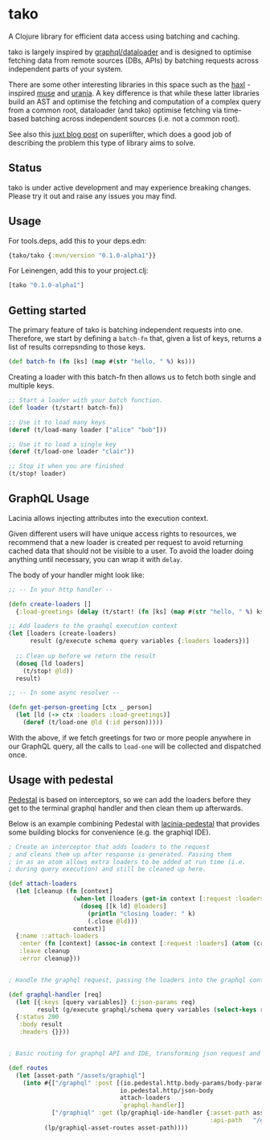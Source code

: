 # tako

A Clojure library for efficient data access using batching and caching.

tako is largely inspired by [graphql/dataloader](https://github.com/graphql/dataloader) 
and is designed to optimise fetching data from remote sources (DBs, APIs) by batching 
requests across independent parts of your system.

There are some other interesting libraries in this space such as the 
[haxl](https://github.com/facebook/Haxl) -inspired [muse](https://github.com/kachayev/muse)
and [urania](https://github.com/funcool/urania). A key difference is that while these
latter libraries build an AST and optimise the fetching and computation of a complex
query from a common root, dataloader (and tako) optimise fetching via time-based
batching across independent sources (i.e. not a common root).

See also this [juxt blog post](https://juxt.pro/blog/superlifter) on superlifter, which
does a good job of describing the problem this type of library aims to solve.

## Status

tako is under active development and may experience breaking changes. 
Please try it out and raise any issues you may find.

## Usage

For tools.deps, add this to your deps.edn:

```clojure
{tako/tako {:mvn/version "0.1.0-alpha1"}}
```

For Leinengen, add this to your project.clj:

```clojure
[tako "0.1.0-alpha1"]
```

## Getting started

The primary feature of tako is batching independent requests into one. Therefore,
we start by defining a `batch-fn` that, given a list of keys, returns a list of
results correpsnding to those keys.

```clojure
(def batch-fn (fn [ks] (map #(str "hello, " %) ks)))
```

Creating a loader with this batch-fn then allows us to fetch both single and 
multiple keys.

```clojure
;; Start a loader with your batch function.
(def loader (t/start! batch-fn))

;; Use it to load many keys
(deref (t/load-many loader ["alice" "bob"]))

;; Use it to load a single key
(deref (t/load-one loader "clair"))

;; Stop it when you are finished
(t/stop! loader)
```

## GraphQL Usage

Lacinia allows injecting attributes into the execution context. 

Given different users will have unique access rights to resources, we recommend that 
a new loader is created per request to avoid returning cached data that should not be visible to a user.
To avoid the loader doing anything until necessary, you can wrap it with `delay`.

The body of your handler might look like:

```clojure
;; -- In your http handler --

(defn create-loaders []
  {:load-greetings (delay (t/start! (fn [ks] (map #(str "hello, " %) ks))))})

;; Add loaders to the graohql execution context
(let [loaders (create-loaders)
      result (g/execute schema query variables {:loaders loaders})]
  
  ;; Clean up before we return the result
  (doseq [ld loaders]
    (t/stop! @ld))
  result)

;; -- In some async resolver --

(defn get-person-greeting [ctx _ person]
  (let [ld (-> ctx :loaders :load-greetings)]
    (deref (t/load-one @ld (:id person)))))
```

With the above, if we fetch greetings for two or more people anywhere in our GraphQL query,
all the calls to `load-one` will be collected and dispatched once.

## Usage with pedestal

[Pedestal](https://github.com/pedestal/pedestal) is based on interceptors, so we can add the loaders
before they get to the terminal graphql handler and then clean them up afterwards.

Below is an example combining Pedestal with 
[lacinia-pedestal](https://github.com/walmartlabs/lacinia-pedestal) that provides some 
 building blocks for convenience (e.g. the graphiql IDE).

```clojure
; Create an interceptor that adds loaders to the request 
; and cleans them up after response is generated. Passing them 
; in as an atom allows extra loaders to be added at run time (i.e. 
; during query execution) and still be cleaned up here.

(def attach-loaders 
  (let [cleanup (fn [context]
                  (when-let [loaders (get-in context [:request :loaders])]
                    (doseq [[k ld] @loaders]
                      (println "closing loader: " k)
                      (.close @ld)))
                  context)]
  {:name ::attach-loaders 
   :enter (fn [context] (assoc-in context [:request :loaders] (atom (create-loaders))))
   :leave cleanup
   :error cleanup}))


; Handle the graphql request, passing the loaders into the graphql context

(def graphql-handler [req]
  (let [{:keys [query variables]} (:json-params req)
        result (g/execute graphql/schema query variables (select-keys req [:loaders]))]
  {:status 200 
   :body result 
   :headers {}}))


; Basic routing for graphql API and IDE, transforming json request and response.

(def routes 
  (let [asset-path "/assets/graphiql"]
    (into #{["/graphql" :post [(io.pedestal.http.body-params/body-params)
                               io.pedestal.http/json-body 
                               attach-loaders 
                               `graphql-handler]]
            ["/graphiql" :get (lp/graphiql-ide-handler {:asset-path asset-path
                                                        :api-path   "/graphql"}) :route-name :graphiql]}
          (lp/graphiql-asset-routes asset-path))))
```